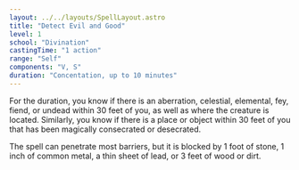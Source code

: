 ```yaml
---
layout: ../../layouts/SpellLayout.astro
title: "Detect Evil and Good"
level: 1
school: "Divination"
castingTime: "1 action"
range: "Self"
components: "V, S"
duration: "Concentation, up to 10 minutes"
---
```


For the duration, you know if there is an aberration, celestial, elemental, fey, fiend, or undead within 30 feet of you, as well as where the creature is located. Similarly, you know if there is a place or object within 30 feet of you that has been magically consecrated or desecrated.

The spell can penetrate most barriers, but it is blocked by 1 foot of stone, 1 inch of common metal, a thin sheet of lead, or 3 feet of wood or dirt.
